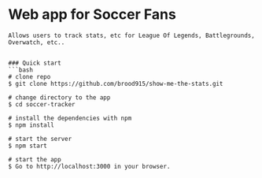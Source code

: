 # Web app for Soccer Fans

```
Allows users to track stats, etc for League Of Legends, Battlegrounds, Overwatch, etc..


### Quick start
```bash
# clone repo
$ git clone https://github.com/brood915/show-me-the-stats.git

# change directory to the app
$ cd soccer-tracker

# install the dependencies with npm
$ npm install

# start the server
$ npm start

# start the app
$ Go to http://localhost:3000 in your browser.
```
